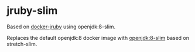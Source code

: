 # jruby-slim
Based on [docker-jruby](https://github.com/cpuguy83/docker-jruby) using openjdk:8-slim.

Replaces the default openjdk:8 docker image with [openjdk:8-slim](https://hub.docker.com/_/openjdk/) based on stretch-slim.
